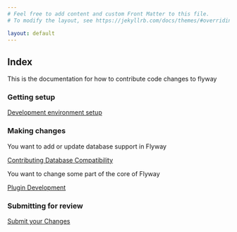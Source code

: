 ```yaml
---
# Feel free to add content and custom Front Matter to this file.
# To modify the layout, see https://jekyllrb.com/docs/themes/#overriding-theme-defaults

layout: default
---
```

## Index

This is the documentation for how to contribute code changes to flyway
### Getting setup
[Development environment setup](/documentation/setup)

### Making changes
You want to add or update database support in Flyway 

[Contributing Database Compatibility](/documentation/communitydb)

You want to change some part of the core of Flyway 

[Plugin Development](/documentation/plugins)

### Submitting for review
[Submit your Changes](/documentation/submit)